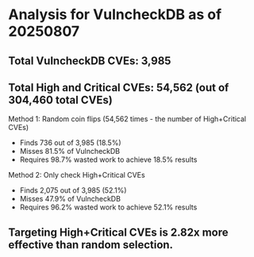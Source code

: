 # Analysis for VulncheckDB as of 20250807

## Total VulncheckDB CVEs: 3,985
## Total High and Critical CVEs: 54,562 (out of 304,460 total CVEs)

Method 1: Random coin flips (54,562 times - the number of High+Critical CVEs)
  - Finds 736 out of 3,985 (18.5%)
  - Misses 81.5% of VulncheckDB
  - Requires 98.7% wasted work to achieve 18.5% results

Method 2: Only check High+Critical CVEs
  - Finds 2,075 out of 3,985 (52.1%)
  - Misses 47.9% of VulncheckDB
  - Requires 96.2% wasted work to achieve 52.1% results

## Targeting High+Critical CVEs is 2.82x more effective than random selection.

